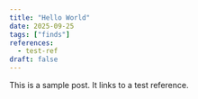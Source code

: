 ```yaml
---
title: "Hello World"
date: 2025-09-25
tags: ["finds"]
references:
  - test-ref
draft: false
---
```


This is a sample post. It links to a test reference.